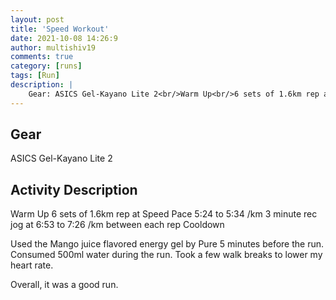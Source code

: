 ```yaml
---
layout: post
title: 'Speed Workout'
date: 2021-10-08 14:26:9
author: multishiv19
comments: true
category: [runs]
tags: [Run]
description: |
    Gear: ASICS Gel-Kayano Lite 2<br/>Warm Up<br/>6 sets of 1.6km rep at Speed Pace 5:24 to 5:34 /km<br/>3 minute rec jog at 6:53 to 7:26 /km between each rep<br/>Cooldown<br/><br/>Used the Mango juice flavored energy gel by Pure 5 minutes before the run.<br/>Consumed 500ml water during the run.<br/>Took a few walk breaks to lower my heart rate.<br/><br/>Overall, it was a good run. 
---
```


## Gear
ASICS Gel-Kayano Lite 2

## Activity Description
Warm Up
6 sets of 1.6km rep at Speed Pace 5:24 to 5:34 /km
3 minute rec jog at 6:53 to 7:26 /km between each rep
Cooldown

Used the Mango juice flavored energy gel by Pure 5 minutes before the run.
Consumed 500ml water during the run.
Took a few walk breaks to lower my heart rate.

Overall, it was a good run. 


<div width='100%' class='strava-embed-placeholder' data-embed-type='activity' data-embed-id='6080205773'></div>
<script src='https://strava-embeds.com/embed.js'></script>

